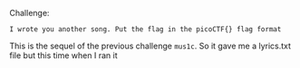 Challenge:
```
I wrote you another song. Put the flag in the picoCTF{} flag format
```

This is the sequel of the previous challenge ```mus1c```. So it gave me a lyrics.txt file but this time when I ran it 
